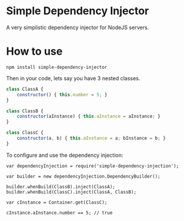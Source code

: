 # Simple Dependency Injector

A very simplistic dependency injector for NodeJS servers.

# How to use

`npm install simple-dependency-injector`

Then in your code, lets say you have 3 nested classes.

```javascript
class ClassA {
    constructor() { this.number = 5; }
}

class ClassB {
    constructor(aInstance) { this.aInstance = aInstance; }
}

class ClassC {
    constructor(a, b) { this.aInstance = a; bInstance = b; }
}
```

To configure and use the dependency injection:

```
var dependencyInjection = require('simple-dependency-injection');

var builder = new dependencyInjection.DependencyBuilder();

builder.whenBuild(ClassB).inject(ClassA);
builder.whenBuild(ClassC).inject(ClassA, ClassB);

var cInstance = Container.get(ClassC);

cInstance.aInstance.number == 5; // true

```
 



